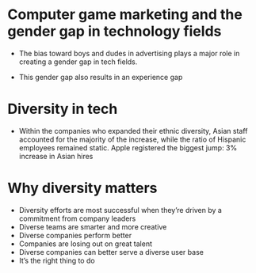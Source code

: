 # Computer game marketing and the gender gap in technology fields
* The bias toward boys and dudes in advertising plays a major role in  creating a gender gap in tech fields.

* This gender gap also results in an experience gap

# Diversity in tech
* Within the companies who expanded their ethnic diversity, Asian staff accounted for the majority of the increase, while the ratio of Hispanic employees remained static. Apple registered the biggest jump: 3% increase in Asian hires
# Why diversity matters
* Diversity efforts are most successful when they’re driven by a commitment from company leaders
* Diverse teams are smarter and more creative
* Diverse companies perform better
* Companies are losing out on great talent
* Diverse companies can better serve a diverse user base
* It’s the right thing to do 